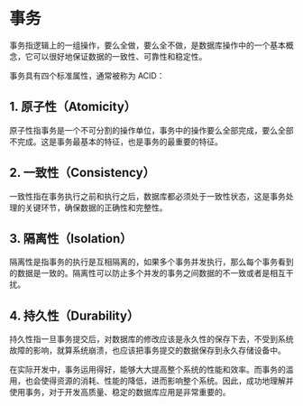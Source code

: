 # 事务
事务指逻辑上的一组操作，要么全做，要么全不做，是数据库操作中的一个基本概念，它可以很好地保证数据的一致性、可靠性和稳定性。

事务具有四个标准属性，通常被称为 ACID：

## 1. 原子性（Atomicity）
原子性指事务是一个不可分割的操作单位，事务中的操作要么全部完成，要么全部不完成。这是事务最基本的特征，也是事务的最重要的特征。

## 2. 一致性（Consistency）
一致性指在事务执行之前和执行之后，数据库都必须处于一致性状态，这是事务处理的关键环节，确保数据的正确性和完整性。

## 3. 隔离性（Isolation）
隔离性是指事务的执行是互相隔离的，如果多个事务并发执行，那么每个事务看到的数据是一致的。隔离性可以防止多个并发的事务之间数据的不一致或者是相互干扰。

## 4. 持久性（Durability）
持久性指一旦事务提交后，对数据库的修改应该是永久性的保存下去，不受到系统故障的影响，就算系统崩溃，也应该把事务提交的数据保存到永久存储设备中。

在实际开发中，事务运用得好，能够大大提高整个系统的性能和效率。而事务的滥用，也会使得资源的消耗、性能的降低，进而影响整个系统。因此，成功地理解并使用事务，对于开发高质量、稳定的数据库应用是非常重要的。